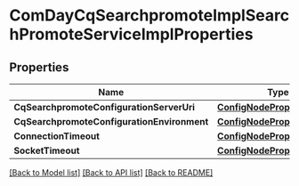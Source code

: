 # ComDayCqSearchpromoteImplSearchPromoteServiceImplProperties

## Properties
Name | Type | Description | Notes
------------ | ------------- | ------------- | -------------
**CqSearchpromoteConfigurationServerUri** | [**ConfigNodePropertyString**](configNodePropertyString.md) |  | [optional] 
**CqSearchpromoteConfigurationEnvironment** | [**ConfigNodePropertyString**](configNodePropertyString.md) |  | [optional] 
**ConnectionTimeout** | [**ConfigNodePropertyInteger**](configNodePropertyInteger.md) |  | [optional] 
**SocketTimeout** | [**ConfigNodePropertyInteger**](configNodePropertyInteger.md) |  | [optional] 

[[Back to Model list]](../README.md#documentation-for-models) [[Back to API list]](../README.md#documentation-for-api-endpoints) [[Back to README]](../README.md)



